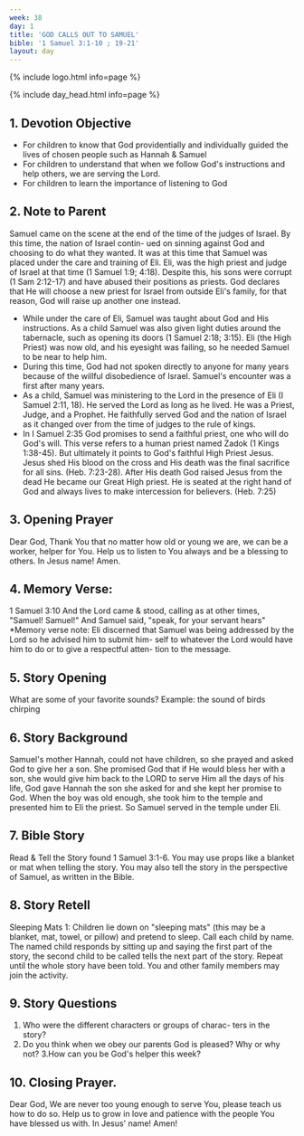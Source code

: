 ```yaml
---
week: 38
day: 1
title: 'GOD CALLS OUT TO SAMUEL'
bible: '1 Samuel 3:1-10 ; 19-21'
layout: day
---
```



{% include logo.html info=page %}

{% include day_head.html info=page %}

## 1. Devotion Objective
- For children to know that God providentially and individually guided the lives of chosen people such as Hannah & Samuel
- For children to understand that when we follow God's instructions and help others, we are serving the Lord.
- For children to learn the importance of listening to God

## 2. Note to Parent
Samuel came on the scene at the end of the time of the judges of Israel. By this time, the nation of Israel contin- ued on sinning against God and choosing to do what they wanted. It was at this time that Samuel was placed under the care and training of Eli. Eli, was the high priest and judge of Israel at that time (1 Samuel 1:9; 4:18). Despite this, his sons were corrupt (1 Sam 2:12-17) and have abused their positions as priests. God declares that He will choose a new priest for Israel from outside Eli's family, for that reason, God will raise up another one instead.
- While under the care of Eli, Samuel was taught about God and His instructions. As a child Samuel was also given light duties around the tabernacle, such as opening its doors (1 Samuel 2:18; 3:15). Eli (the High Priest) was now old, and his eyesight was failing, so he needed Samuel to be near to help him.
- During this time, God had not spoken directly to anyone for many years because of the willful disobedience of Israel. Samuel's encounter was a first after many years.
- As a child, Samuel was ministering to the Lord in the presence of Eli (I Samuel 2:11, 18). He served the Lord as long as he lived. He was a Priest, Judge, and a Prophet. He faithfully served God and the nation of Israel as it changed over from the time of judges to the rule of kings.
- In I Samuel 2:35 God promises to send a faithful priest, one who will do God's will. This verse refers to a human priest named Zadok (1 Kings 1:38-45). But ultimately it points to God's faithful High Priest Jesus. Jesus shed His blood on the cross and His death was the final sacrifice for all sins. (Heb. 7:23-28). After His death God raised Jesus from the dead He became our Great High priest. He is seated at the right hand of God and always lives to make intercession for believers. (Heb. 7:25)

## 3. Opening Prayer
Dear God, Thank You that no matter how old or young we are, we can be a worker, helper for You. Help us to listen to You always and be a blessing to others. In Jesus name! Amen.

## 4. Memory Verse:
1 Samuel 3:10 And the Lord came & stood, calling as at other times, "Samuel! Samuel!" And Samuel said, "speak, for your servant hears" *Memory verse note: Eli discerned that Samuel was being addressed by the Lord so he advised him to submit him- self to whatever the Lord would have him to do or to give a respectful atten- tion to the message.

## 5. Story Opening
What are some of your favorite sounds? Example: the sound of birds chirping

## 6. Story Background
 Samuel's mother Hannah, could not have children, so she prayed and asked God to give her a son. She promised God that if He would bless her with a son, she would give him back to the LORD to serve Him all the days of his life, God gave Hannah the son she asked for and she kept her promise to God. When the boy was old enough, she took him to the temple and presented him to Eli the priest. So Samuel served in the temple under Eli.

## 7. Bible Story
Read & Tell the Story found 1 Samuel 3:1-6. You may use props like a blanket or mat when telling the story. You may also tell the story in the perspective of Samuel, as written in the Bible.

## 8. Story Retell
Sleeping Mats 1: Children lie down on "sleeping mats" (this may be a blanket, mat, towel, or pillow) and pretend to sleep. Call each child by name. The named child responds by sitting up and saying the first part of the story, the second child to be called tells the next part of the story. Repeat until the whole story have been told. You and other family members may join the activity.

## 9. Story Questions
1. Who were the different characters or groups of charac- ters in the story?
2. Do you think when we obey our parents God is pleased? Why or why not? 3.How can you be God's helper this week?

## 10. Closing Prayer.
Dear God, We are never too young enough to serve You, please teach us how to do so. Help us to grow in love and patience with the people You have blessed us with. In Jesus' name! Amen!


